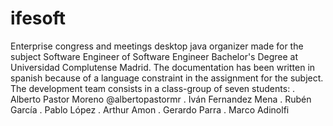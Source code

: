 # ifesoft
Enterprise congress and meetings desktop java organizer made for the subject Software Engineer of Software Engineer Bachelor's Degree at Universidad Complutense Madrid.
The documentation has been written in spanish because of a language constraint in the assignment for the subject.
The development team consists in a class-group of seven students:
  . Alberto Pastor Moreno @albertopastormr
  . Iván Fernandez Mena
  . Rubén García
  . Pablo López 
  . Arthur Amon
  . Gerardo Parra
  . Marco Adinolfi
